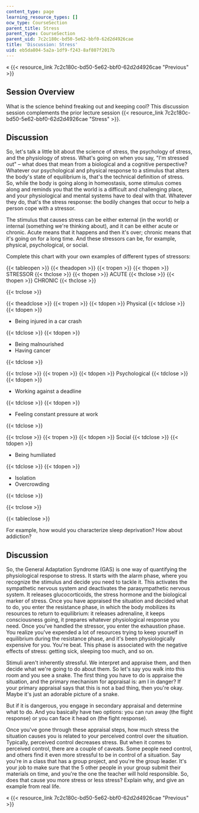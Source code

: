 ```yaml
---
content_type: page
learning_resource_types: []
ocw_type: CourseSection
parent_title: Stress
parent_type: CourseSection
parent_uid: 7c2c180c-bd50-5e62-bbf0-62d2d4926cae
title: 'Discussion: Stress'
uid: eb5da804-5a2a-1df9-f243-8af807f2017b
---
```


« {{< resource_link 7c2c180c-bd50-5e62-bbf0-62d2d4926cae "Previous" >}}

Session Overview
----------------

What is the science behind freaking out and keeping cool? This discussion session complements the prior lecture session {{< resource_link 7c2c180c-bd50-5e62-bbf0-62d2d4926cae "Stress" >}}.

Discussion
----------

So, let's talk a little bit about the science of stress, the psychology of stress, and the physiology of stress. What's going on when you say, "I'm stressed out" – what does that mean from a biological and a cognitive perspective? Whatever our psychological and physical response to a stimulus that alters the body's state of equilibrium is, that's the technical definition of stress. So, while the body is going along in homeostasis, some stimulus comes along and reminds you that the world is a difficult and challenging place, and your physiological and mental systems have to deal with that. Whatever they do, that's the stress response: the bodily changes that occur to help a person cope with a stressor.

The stimulus that causes stress can be either external (in the world) or internal (something we're thinking about), and it can be either acute or chronic. Acute means that it happens and then it's over; chronic means that it's going on for a long time. And these stressors can be, for example, physical, psychological, or social.

Complete this chart with your own examples of different types of stressors:

{{< tableopen >}}
{{< theadopen >}}
{{< tropen >}}
{{< thopen >}}
STRESSOR
{{< thclose >}}
{{< thopen >}}
ACUTE
{{< thclose >}}
{{< thopen >}}
CHRONIC
{{< thclose >}}

{{< trclose >}}

{{< theadclose >}}
{{< tropen >}}
{{< tdopen >}}
Physical
{{< tdclose >}}
{{< tdopen >}}


*   Being injured in a car crash




{{< tdclose >}}
{{< tdopen >}}


*   Being malnourished
*   Having cancer




{{< tdclose >}}

{{< trclose >}}
{{< tropen >}}
{{< tdopen >}}
Psychological
{{< tdclose >}}
{{< tdopen >}}


*   Working against a deadline




{{< tdclose >}}
{{< tdopen >}}


*   Feeling constant pressure at work




{{< tdclose >}}

{{< trclose >}}
{{< tropen >}}
{{< tdopen >}}
Social
{{< tdclose >}}
{{< tdopen >}}


*   Being humiliated




{{< tdclose >}}
{{< tdopen >}}


*   Isolation
*   Overcrowding




{{< tdclose >}}

{{< trclose >}}

{{< tableclose >}}

For example, how would you characterize sleep deprivation? How about addiction?

Discussion
----------

So, the General Adaptation Syndrome (GAS) is one way of quantifying the physiological response to stress. It starts with the alarm phase, where you recognize the stimulus and decide you need to tackle it. This activates the sympathetic nervous system and deactivates the parasympathetic nervous system. It releases glucocorticoids, the stress hormone and the biological marker of stress. Once you have appraised the situation and decided what to do, you enter the resistance phase, in which the body mobilizes its resources to return to equilibrium: it releases adrenaline, it keeps consciousness going, it prepares whatever physiological response you need. Once you've handled the stressor, you enter the exhaustion phase. You realize you've expended a lot of resources trying to keep yourself in equilibrium during the resistance phase, and it's been physiologically expensive for you. You're beat. This phase is associated with the negative effects of stress: getting sick, sleeping too much, and so on.

Stimuli aren't inherently stressful. We interpret and appraise them, and then decide what we're going to do about them. So let's say you walk into this room and you see a snake. The first thing you have to do is appraise the situation, and the primary mechanism for appraisal is: am I in danger? If your primary appraisal says that this is not a bad thing, then you're okay. Maybe it's just an adorable picture of a snake.

But if it is dangerous, you engage in secondary appraisal and determine what to do. And you basically have two options: you can run away (the flight response) or you can face it head on (the fight response).

Once you've gone through these appraisal steps, how much stress the situation causes you is related to your perceived control over the situation. Typically, perceived control decreases stress. But when it comes to perceived control, there are a couple of caveats. Some people need control, and others find it even more stressful to be in control of a situation. Say you're in a class that has a group project, and you're the group leader. It's your job to make sure that the 5 other people in your group submit their materials on time, and you're the one the teacher will hold responsible. So, does that cause you more stress or less stress? Explain why, and give an example from real life.

« {{< resource_link 7c2c180c-bd50-5e62-bbf0-62d2d4926cae "Previous" >}}